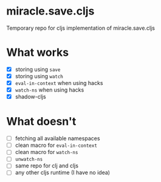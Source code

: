 # miracle.save.cljs
Temporary repo for cljs implementation of miracle.save.cljs

# What works
- [x] storing using `save`
- [x] storing using `watch`
- [x] `eval-in-context` when using hacks
- [x] `watch-ns` when using hacks
- [x] shadow-cljs

# What doesn't
- [ ] fetching all available namespaces
- [ ] clean macro for `eval-in-context`
- [ ] clean macro for `watch-ns`
- [ ] `unwatch-ns`
- [ ] same repo for clj and cljs
- [ ] any other cljs runtime (I have no idea)
